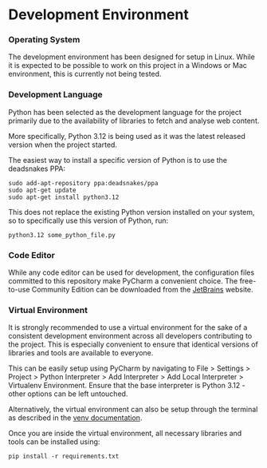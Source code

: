 # Development Environment

### Operating System
The development environment has been designed for setup in Linux. While it is expected to be possible to work on this 
project in a Windows or Mac environment, this is currently not being tested.

### Development Language
Python has been selected as the development language for the project primarily due to the availability of libraries to 
fetch and analyse web content.

More specifically, Python 3.12 is being used as it was the latest released version when the project started.

The easiest way to install a specific version of Python is to use the deadsnakes PPA:
``````
sudo add-apt-repository ppa:deadsnakes/ppa
sudo apt-get update
sudo apt-get install python3.12
``````
This does not replace the existing Python version installed on your system, so to specifically use this version of 
Python, run:
``````
python3.12 some_python_file.py
``````

### Code Editor
While any code editor can be used for development, the configuration files committed to this repository make PyCharm a 
convenient choice. The free-to-use Community Edition can be downloaded from the 
[JetBrains](https://www.jetbrains.com/pycharm/download/) website.

### Virtual Environment
It is strongly recommended to use a virtual environment for the sake of a consistent development environment across all 
developers contributing to the project. This is especially convenient to ensure that identical versions of libraries and 
tools are available to everyone.

This can be easily setup using PyCharm by navigating to File > Settings > Project > Python Interpreter > 
Add Interpreter > Add Local Interpreter > Virtualenv Environment. Ensure that the base interpreter is Python 3.12 - 
other options can be left untouched.

Alternatively, the virtual environment can also be setup through the terminal as described in the 
[venv documentation](https://docs.python.org/3/library/venv.html).

Once you are inside the virtual environment, all necessary libraries and tools can be installed using:
``````
pip install -r requirements.txt
``````
